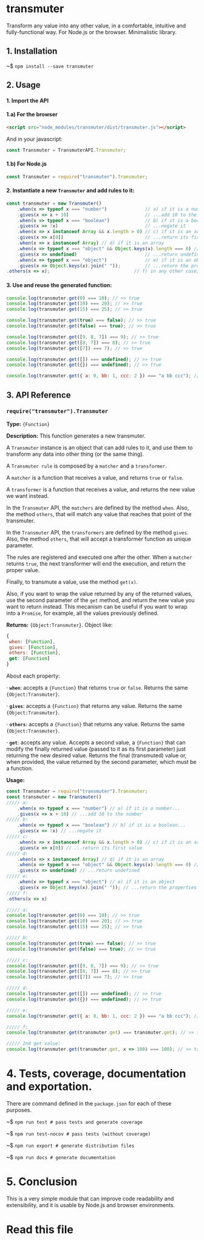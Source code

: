  


# transmuter

Transform any value into any other value, in a comfortable, intuitive and fully-functional way. For Node.js or the browser.
Minimalistic library.

## 1. Installation

~$ `npm install --save transmuter`

## 2. Usage

#### 1. Import the API

#### 1.a) For the browser

```html
<script src="node_modules/transmuter/dist/transmuter.js"></script>
```

And in your javascript:

```js
const Transmuter = TransmuterAPI.Transmuter;
```

#### 1.b) For Node.js

```js
const Transmuter = require("transmuter").Transmuter;
```

#### 2. Instantiate a new `Transmuter` and add rules to it:

```js
const transmuter = new Transmuter()
	.when(x => typeof x === "number")              // a) if it is a number...
	.gives(x => x + 10)                            // ...add 10 to the number
	.when(x => typeof x === "boolean")             // b) if it is a boolean...
	.gives(x => !x)                                // ...negate it
	.when(x => x instanceof Array && x.length > 0) // c) if it is an array and has more than 1 value...
	.gives(x => x[0])                              // ...return its first value
	.when(x => x instanceof Array) // d) if it is an array
	.when(x => typeof x === "object" && Object.keys(x).length === 0) // d) or if it is an object but has no properties...
	.gives(x => undefined)                         // ...return undefined
	.when(x => typeof x === "object")              // e) if it is an object
	.gives(x => Object.keys(x).join(" "));         // ...return the properties of the object in a string separating them with 1 space
.others(x => x);                               // f) in any other case, return the same value

```

#### 3. Use and reuse the generated function:

```js
console.log(transmuter.get(0) === 10); // >> true
console.log(transmuter.get(10) === 20); // >> true
console.log(transmuter.get(15) === 25); // >> true

console.log(transmuter.get(true) === false); // >> true
console.log(transmuter.get(false) === true); // >> true

console.log(transmuter.get([9, 8, 7]) === 9); // >> true
console.log(transmuter.get([8, 7]) === 8); // >> true
console.log(transmuter.get([7]) === 7); // >> true

console.log(transmuter.get([]) === undefined); // >> true
console.log(transmuter.get({}) === undefined); // >> true

console.log(transmuter.get({ a: 0, bb: 1, ccc: 2 }) === "a bb ccc"); // >> true
```








 


## 3. API Reference


### `require("transmuter").Transmuter`


**Type:** `{Function}`


**Description:** This function generates a new transmuter.

A `Transmuter` instance is an object that can add rules to it, and use them to
transform any data into other thing (or the same thing).

A `Transmuter rule` is composed by a `matcher` and a `transformer`.

A `matcher` is a function that receives a value, and returns `true` or `false`.

A `transformer` is a function that receives a value, and returns the new value we want instead.

In the `Transmuter` API, the `matchers` are defined by the method `when`. Also, the method `others`,
that will match any value that reaches that point of the transmuter.

In the `Transmuter` API, the `transformers` are defined by the method `gives`. Also, the method `others`,
that will accept a transformer function as unique parameter.

The rules are registered and executed one after the other. When a `matcher` returns `true`, the next
transformer will end the execution, and return the proper value.

Finally, to transmute a value, use the method `get(x)`.

Also, if you want to wrap the value returned by any of the returned values, use the second parameter of the
`get` method, and return the new value you want to return instead. This mecanism can be useful if you want to
wrap into a `Promise`, for example, all the values previously defined.




**Returns:** `{Object:Transmuter}`. Object like:

```js
{
 when: [Function],
 gives: [Function],
 others: [Function],
 get: [Function]
}
```

About each property:

 · **`when`**: accepts a `{Function}` that returns `true` or `false`. Returns the same `{Object:Transmuter}`.

 · **`gives`**: accepts a `{Function}` that returns any value. Returns the same `{Object:Transmuter}`.

 · **`others`**: accepts a `{Function}` that returns any value. Returns the same `{Object:Transmuter}`.

 · **`get`**: accepts any value. Accepts a second value, a `{Function}` that can modify the finally
returned value (passed to it as its first parameter) just returning the new desired value.
Returns the final (transmuted) value or, when provided, the value returned by the second parameter, which must
be a function.


**Usage:** 

```js
const Transmuter = require("transmuter").Transmuter;
const transmuter = new Transmuter()
///// a:
	.when(x => typeof x === "number") // a) if it is a number...
	.gives(x => x + 10) // ...add 10 to the number
///// b:
	.when(x => typeof x === "boolean") // b) if it is a boolean...
	.gives(x => !x) // ...negate it
///// c:
	.when(x => x instanceof Array && x.length > 0) // c) if it is an array and has more than 1 value
	.gives(x => x[0]) // ...return its first value
///// d:
	.when(x => x instanceof Array) // d) if it is an array
	.when(x => typeof x === "object" && Object.keys(x).length === 0) // d) or if it is an object but has no properties
	.gives(x => undefined) // ...return undefined
///// e:
	.when(x => typeof x === "object") // e) if it is an object
	.gives(x => Object.keys(x).join(" ")); // ...return the properties of the object in a string separating them with 1 space
///// f:
.others(x => x)

///// a:
console.log(transmuter.get(0) === 10); // >> true
console.log(transmuter.get(10) === 20); // >> true
console.log(transmuter.get(15) === 25); // >> true

///// b:
console.log(transmuter.get(true) === false); // >> true
console.log(transmuter.get(false) === true); // >> true

///// c:
console.log(transmuter.get([9, 8, 7]) === 9); // >> true
console.log(transmuter.get([8, 7]) === 8); // >> true
console.log(transmuter.get([7]) === 7); // >> true

///// d:
console.log(transmuter.get([]) === undefined); // >> true
console.log(transmuter.get({}) === undefined); // >> true

///// e:
console.log(transmuter.get({ a: 0, bb: 1, ccc: 2 }) === "a bb ccc"); // >> true

///// f:
console.log(transmuter.get(transmuter.get) === transmuter.get); // >> true

///// 2nd get value:
console.log(transmuter.get(transmuter.get, x => 100) === 100); // >> true

```











 


# 4. Tests, coverage, documentation and exportation.

There are command defined in the `package.json` for each of these purposes.

~$ `npm run test # pass tests and generate coverage`

~$ `npm run test-nocov # pass tests (without coverage)`

~$ `npm run export # generate distribution files`

~$ `npm run docs # generate documentation`

# 5. Conclusion

This is a very simple module that can improve code readability and extensibility,
and it is usable by Node.js and browser environments.




# Read this file
